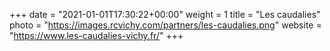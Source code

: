 +++
date = "2021-01-01T17:30:22+00:00"
weight = 1
title = "Les caudalies"
photo = "https://images.rcvichy.com/partners/les-caudalies.png"
website = "https://www.les-caudalies-vichy.fr/"
+++
